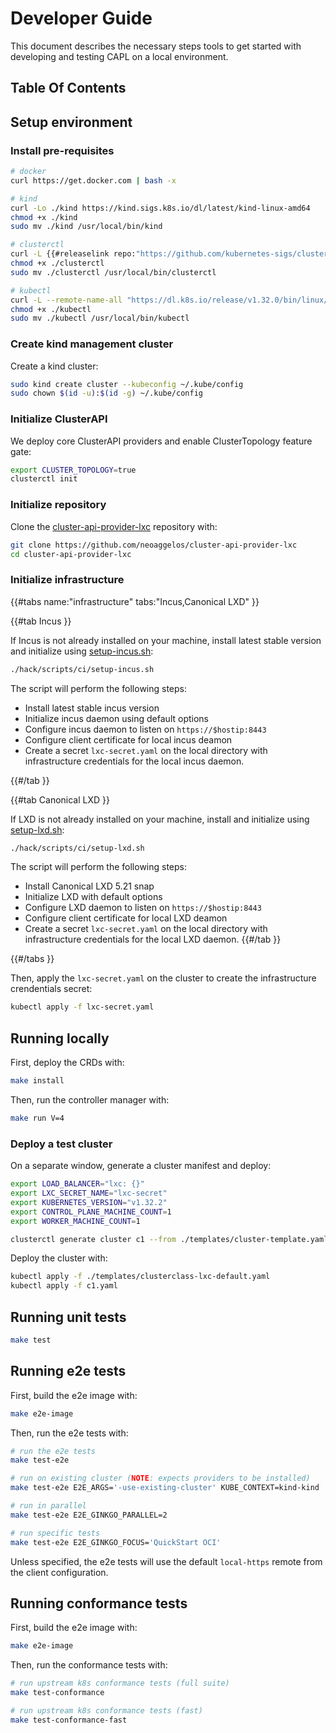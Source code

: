 # Developer Guide

This document describes the necessary steps tools to get started with developing and testing CAPL on a local environment.

## Table Of Contents

<!-- toc -->

## Setup environment

### Install pre-requisites

```bash
# docker
curl https://get.docker.com | bash -x

# kind
curl -Lo ./kind https://kind.sigs.k8s.io/dl/latest/kind-linux-amd64
chmod +x ./kind
sudo mv ./kind /usr/local/bin/kind

# clusterctl
curl -L {{#releaselink repo:"https://github.com/kubernetes-sigs/cluster-api" gomodule:"sigs.k8s.io/cluster-api" asset:"clusterctl-linux-amd64" version:"1.9.x" }} -o clusterctl
chmod +x ./clusterctl
sudo mv ./clusterctl /usr/local/bin/clusterctl

# kubectl
curl -L --remote-name-all "https://dl.k8s.io/release/v1.32.0/bin/linux/amd64/kubectl" -o ./kubectl
chmod +x ./kubectl
sudo mv ./kubectl /usr/local/bin/kubectl
```

### Create kind management cluster

Create a kind cluster:

```bash
sudo kind create cluster --kubeconfig ~/.kube/config
sudo chown $(id -u):$(id -g) ~/.kube/config
```

### Initialize ClusterAPI

We deploy core ClusterAPI providers and enable ClusterTopology feature gate:

```bash
export CLUSTER_TOPOLOGY=true
clusterctl init
```

### Initialize repository

Clone the [cluster-api-provider-lxc](https://github.com/neoaggelos/cluster-api-provider-lxc) repository with:

```bash
git clone https://github.com/neoaggelos/cluster-api-provider-lxc
cd cluster-api-provider-lxc
```

### Initialize infrastructure

{{#tabs name:"infrastructure" tabs:"Incus,Canonical LXD" }}

{{#tab Incus }}

If Incus is not already installed on your machine, install latest stable version and initialize using [setup-incus.sh](https://github.com/neoaggelos/cluster-api-provider-lxc/blob/main/hack/scripts/ci/setup-incus.sh):

```bash
./hack/scripts/ci/setup-incus.sh
```

The script will perform the following steps:

- Install latest stable incus version
- Initialize incus daemon using default options
- Configure incus daemon to listen on `https://$hostip:8443`
- Configure client certificate for local incus deamon
- Create a secret `lxc-secret.yaml` on the local directory with infrastructure credentials for the local incus daemon.

{{#/tab }}

{{#tab Canonical LXD }}

If LXD is not already installed on your machine, install and initialize using [setup-lxd.sh](https://github.com/neoaggelos/cluster-api-provider-lxc/blob/main/hack/scripts/ci/setup-lxd.sh):

```bash
./hack/scripts/ci/setup-lxd.sh
```

The script will perform the following steps:

- Install Canonical LXD 5.21 snap
- Initialize LXD with default options
- Configure LXD daemon to listen on `https://$hostip:8443`
- Configure client certificate for local LXD deamon
- Create a secret `lxc-secret.yaml` on the local directory with infrastructure credentials for the local LXD daemon.
{{#/tab }}

{{#/tabs }}

Then, apply the `lxc-secret.yaml` on the cluster to create the infrastructure crendentials secret:

```bash
kubectl apply -f lxc-secret.yaml
```

## Running locally

First, deploy the CRDs with:

```bash
make install
```

Then, run the controller manager with:

```bash
make run V=4
```

### Deploy a test cluster

On a separate window, generate a cluster manifest and deploy:

```bash
export LOAD_BALANCER="lxc: {}"
export LXC_SECRET_NAME="lxc-secret"
export KUBERNETES_VERSION="v1.32.2"
export CONTROL_PLANE_MACHINE_COUNT=1
export WORKER_MACHINE_COUNT=1

clusterctl generate cluster c1 --from ./templates/cluster-template.yaml > c1.yaml
```

Deploy the cluster with:

```bash
kubectl apply -f ./templates/clusterclass-lxc-default.yaml
kubectl apply -f c1.yaml
```

## Running unit tests

```bash
make test
```

## Running e2e tests

First, build the e2e image with:

```bash
make e2e-image
```

Then, run the e2e tests with:

```bash
# run the e2e tests
make test-e2e

# run on existing cluster (NOTE: expects providers to be installed)
make test-e2e E2E_ARGS='-use-existing-cluster' KUBE_CONTEXT=kind-kind

# run in parallel
make test-e2e E2E_GINKGO_PARALLEL=2

# run specific tests
make test-e2e E2E_GINKGO_FOCUS='QuickStart OCI'
```

Unless specified, the e2e tests will use the default `local-https` remote from the client configuration.

## Running conformance tests

First, build the e2e image with:

```bash
make e2e-image
```

Then, run the conformance tests with:

```bash
# run upstream k8s conformance tests (full suite)
make test-conformance

# run upstream k8s conformance tests (fast)
make test-conformance-fast
```
